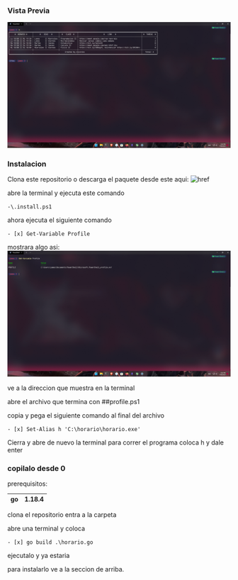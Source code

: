 ### Vista Previa

![horario_pic.png](https://github.com/Ancordss/CLI-HorarioAPP/blob/main/pics/horario_pic.png)


### Instalacion

Clona este repositorio o descarga el paquete desde este aqui: ![href]()

abre la terminal y ejecuta este comando

```
-\.install.ps1
```
ahora ejecuta el siguiente comando 

```
- [x] Get-Variable Profile
```
mostrara algo asi: ![var_profile.png](https://github.com/Ancordss/CLI-HorarioAPP/blob/main/pics/var_profile.png)

ve a la direccion que muestra en la terminal

abre el archivo que termina con ##profile.ps1

copia y pega el siguiente comando al final del archivo 
```
- [x] Set-Alias h 'C:\horario\horario.exe'
```
Cierra y abre de nuevo la terminal para correr el programa coloca h y dale enter


### copilalo desde 0 

prerequisitos: 

| go | 1.18.4|
|----|-------|

clona el repositorio entra a la carpeta 

abre una terminal y coloca 

```
- [x] go build .\horario.go
```

ejecutalo y ya estaria

para instalarlo ve a la seccion de arriba.
